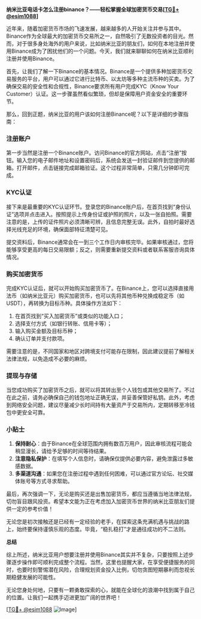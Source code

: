 **纳米比亚电话卡怎么注册binance？——轻松掌握全球加密货币交易[[TG💪+ @esim1088](https://t.me/s/esim1088)]**

近年来，随着加密货币市场的飞速发展，越来越多的人开始关注并参与其中。Binance作为全球最大的加密货币交易所之一，自然吸引了无数投资者的目光。然而，对于很多身处海外的用户来说，比如纳米比亚的朋友们，如何在本地注册并使用Binance成为了困扰他们的一个问题。今天，我们就来聊聊如何在纳米比亚顺利注册并使用Binance。

首先，让我们了解一下Binance的基本情况。Binance是一个提供多种加密货币交易服务的平台，用户可以通过它进行比特币、以太坊等多种主流币种的买卖。为了确保交易的安全性和合规性，Binance要求所有用户完成KYC（Know Your Customer）认证。这一步骤虽然看似繁琐，但却是保障用户资金安全的重要环节。

那么，回到正题，纳米比亚的用户该如何注册Binance呢？以下是详细的步骤指南：

### 注册账户

第一步当然是注册一个Binance账户。访问Binance的官方网站，点击“注册”按钮。输入您的电子邮件地址和设置密码后，系统会发送一封验证邮件到您提供的邮箱。打开邮件，点击链接完成邮箱验证。这个过程非常简单，只需几分钟即可完成。

### KYC认证

接下来是最重要的KYC认证环节。登录您的Binance账户后，在首页找到“身份认证”选项并点击进入。按照提示上传身份证或护照的照片，以及一张自拍照。需要注意的是，上传的证件照片必须清晰可辨，且信息完整无误。此外，自拍时最好选择光线充足的环境，确保面部特征清楚可见。

提交资料后，Binance通常会在一到三个工作日内审核完毕。如果审核通过，您将能够享受更高的每日交易限额；反之，则需要重新提交资料或者联系客服咨询具体情况。

### 购买加密货币

完成KYC认证后，就可以开始购买加密货币了。在Binance上，您可以选择直接用法币（如纳米比亚元）购买加密货币，也可以先将其他币种兑换成稳定币（如USDT），再转换为目标币种。具体操作方法如下：

1. 在首页找到“买入加密货币”或类似的功能入口；
2. 选择支付方式（如银行转账、信用卡等）；
3. 输入购买金额及目标币种；
4. 确认订单并支付款项。

需要注意的是，不同国家和地区对跨境支付可能存在限制，因此建议提前了解相关法律法规，以免造成不必要的麻烦。

### 提现与存储

当您成功购买了加密货币之后，就可以将其转出至个人钱包或其他交易所了。不过在此之前，请务必确保自己的钱包地址正确无误，并妥善保管好私钥。此外，考虑到网络安全问题，建议尽量减少长时间持有大量资产于交易所内，定期转移至冷钱包中更安全可靠。

### 小贴士

1. **保持耐心**：由于Binance在全球范围内拥有数百万用户，因此审核流程可能会稍显漫长，请给予足够的时间等待结果。
2. **注意隐私保护**：在填写个人信息时，请确保仅提供必要内容，避免泄露过多敏感数据。
3. **多渠道沟通**：如果您在注册过程中遇到任何困难，可以通过官方论坛、社交媒体账号等方式寻求帮助。

最后，再次强调一下，无论是购买还是出售加密货币，都应当遵循当地法律法规，切勿盲目跟风投资。希望本文能为正在考虑加入加密货币世界的纳米比亚朋友们提供一定的参考价值！

无论您是初次接触还是已经有一定经验的老手，在探索这条充满机遇与挑战的路上，始终要保持谨慎乐观的态度。毕竟，“稳扎稳打”才是通往成功的不二法则。

**总结**

综上所述，纳米比亚用户想要注册并使用Binance其实并不复杂，只要按照上述步骤逐步操作即可顺利完成整个流程。当然，这里也提醒大家，在享受便捷服务的同时，也要时刻警惕潜在风险，合理规划资金投入比例，切勿贪图短期暴利而忽视长期稳健发展的可能性。

无论您身处何地，只要有一颗勇敢探索的心，就能在全球化的浪潮中找到属于自己的位置。让我们一起携手迈进更加广阔的世界吧！

[[TG💪+ @esim1088](https://t.me/s/esim1088) ![Image](https://i.postimg.cc/4NQfJmqS/Snipaste-2025-05-13-00-14-12.png)]